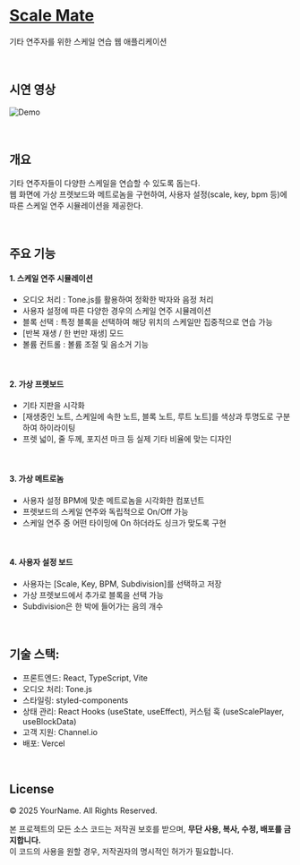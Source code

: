 # [Scale Mate](https://scale-mate.vercel.app/)
기타 연주자를 위한 스케일 연습 웹 애플리케이션

<br/>

## 시연 영상
![Demo](https://github.com/user-attachments/assets/4d6fd7d5-cb61-45fb-82e0-64ef0ac73f40)

<br/>

## 개요
기타 연주자들이 다양한 스케일을 연습할 수 있도록 돕는다.  
웹 화면에 가상 프렛보드와 메트로놈을 구현하여, 사용자 설정(scale, key, bpm 등)에 따른 스케일 연주 시뮬레이션을 제공한다.

<br/>

## 주요 기능

#### 1. 스케일 연주 시뮬레이션
- 오디오 처리 : Tone.js를 활용하여 정확한 박자와 음정 처리
- 사용자 설정에 따른 다양한 경우의 스케일 연주 시뮬레이션
- 블록 선택 : 특정 블록을 선택하여 해당 위치의 스케일만 집중적으로 연습 가능
- [반복 재생 / 한 번만 재생] 모드
- 볼륨 컨트롤 : 볼륨 조절 및 음소거 기능

<br/>

#### 2. 가상 프렛보드
- 기타 지판을 시각화
- [재생중인 노트, 스케일에 속한 노트, 블록 노트, 루트 노트]를 색상과 투명도로 구분하여 하이라이팅
- 프렛 넓이, 줄 두께, 포지션 마크 등 실제 기타 비율에 맞는 디자인

<br/>

#### 3. 가상 메트로놈
- 사용자 설정 BPM에 맞춘 메트로놈을 시각화한 컴포넌트
- 프렛보드의 스케일 연주와 독립적으로 On/Off 가능
- 스케일 연주 중 어떤 타이밍에 On 하더라도 싱크가 맞도록 구현

<br/>

#### 4. 사용자 설정 보드
- 사용자는 [Scale, Key, BPM, Subdivision]를 선택하고 저장
- 가상 프렛보드에서 추가로 블록을 선택 가능
- Subdivision은 한 박에 들어가는 음의 개수

<br/>

## 기술 스택:
- 프론트엔드: React, TypeScript, Vite
- 오디오 처리: Tone.js
- 스타일링: styled-components
- 상태 관리: React Hooks (useState, useEffect), 커스텀 훅 (useScalePlayer, useBlockData)
- 고객 지원: Channel.io
- 배포: Vercel

<br/>

## License
© 2025 YourName. All Rights Reserved.

본 프로젝트의 모든 소스 코드는 저작권 보호를 받으며, **무단 사용, 복사, 수정, 배포를 금지합니다.**  
이 코드의 사용을 원할 경우, 저작권자의 명시적인 허가가 필요합니다.



